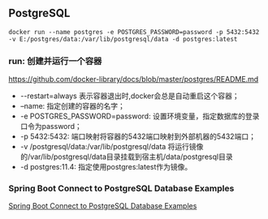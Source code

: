 ## PostgreSQL

```
docker run --name postgres -e POSTGRES_PASSWORD=password -p 5432:5432 -v E:/postgres/data:/var/lib/postgresql/data -d postgres:latest
```

### run: 创建并运行一个容器

https://github.com/docker-library/docs/blob/master/postgres/README.md

* --restart=always 表示容器退出时,docker会总是自动重启这个容器；
* –name: 指定创建的容器的名字；
* -e POSTGRES_PASSWORD=password: 设置环境变量，指定数据库的登录口令为password；
* -p 5432:5432: 端口映射将容器的5432端口映射到外部机器的5432端口；
* -v /postgresql/data:/var/lib/postgresql/data   将运行镜像的/var/lib/postgresql/data目录挂载到宿主机/data/postgresql目录
* -d postgres:11.4: 指定使用postgres:latest作为镜像。




### Spring Boot Connect to PostgreSQL Database Examples

[Spring Boot Connect to PostgreSQL Database Examples](https://www.codejava.net/frameworks/spring-boot/connect-to-postgresql-database-examples)   

